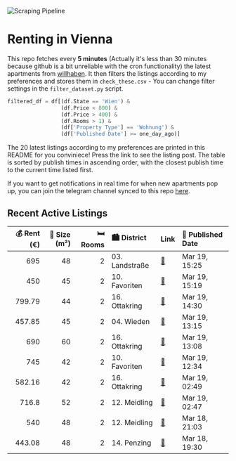 ![Scraping Pipeline](https://github.com/AthomsG/renting-in-vienna/actions/workflows/run_pipeline.yml/badge.svg)


# Renting in Vienna

This repo fetches every **5 minutes** (Actually it's less than 30 minutes because github is a bit unreliable with the cron functionality) the latest apartments from [willhaben](https://www.willhaben.at/).
It then filters the listings according to my preferences and stores them in `check_these.csv` - You can change filter settings in the `filter_dataset.py` script.

```python
filtered_df = df[(df.State == 'Wien') & 
                 (df.Price < 800) &
                 (df.Price > 400) &
                 (df.Rooms > 1) &
                 (df['Property Type'] == 'Wohnung') &
                 (df['Published Date'] >= one_day_ago)]
```

The 20 latest listings according to my preferences are printed in this README for you conviniece! Press the link to see the listing post.
The table is sorted by publish times in ascending order, with the closest publish time to the current time listed first.

If you want to get notifications in real time for when new apartments pop up, you can join the telegram channel synced to this repo [here](https://t.me/+1HPAYOf5BSsyNTlk).

## Recent Active Listings

|   💰 Rent (€) |   📏 Size (m²) |   🛏️ Rooms | 🏙️ District    | Link                                                                                                                                                                                                    | 📅 Published Date   |
|-------------:|--------------:|-----------:|:---------------|:--------------------------------------------------------------------------------------------------------------------------------------------------------------------------------------------------------|:-------------------|
|       695    |            48 |          2 | 03. Landstraße | [🔗](https://www.willhaben.at/iad/immobilien/d/mietwohnungen/wien/wien-1030-landstra%C3%9Fe/sch%C3%B6nes-city-apartment-mit-2-zimmern-mitten-im-dritten-zwischen-donaukanal-und-rochusmarkt-2135846013/) | Mar 19, 15:25      |
|       450    |            45 |          2 | 10. Favoriten  | [🔗](https://www.willhaben.at/iad/immobilien/d/mietwohnungen/wien/wien-1100-favoriten/gemeindewohnung-45m2-872785537/)                                                                                   | Mar 19, 15:19      |
|       799.79 |            44 |          2 | 16. Ottakring  | [🔗](https://www.willhaben.at/iad/immobilien/d/mietwohnungen/wien/wien-1160-ottakring/attraktive-und-sch%C3%B6ne-2-zimmer-wohnung-in-der-r%C3%B6mergasse%21-1607487720/)                                 | Mar 19, 14:30      |
|       457.85 |            45 |          2 | 04. Wieden     | [🔗](https://www.willhaben.at/iad/immobilien/d/mietwohnungen/wien/wien-1040-wieden/gemeindewohnung-in-bestlage-4.-bezirk-1415482231/)                                                                    | Mar 19, 13:15      |
|       690    |            60 |          2 | 16. Ottakring  | [🔗](https://www.willhaben.at/iad/immobilien/d/mietwohnungen/wien/wien-1160-ottakring/helle-2-zimmer-wohnung-in-ottakring-867207134/)                                                                    | Mar 19, 13:08      |
|       745    |            42 |          2 | 10. Favoriten  | [🔗](https://www.willhaben.at/iad/immobilien/d/mietwohnungen/wien/wien-1100-favoriten/%2Aprovisionsfrei%2A-sch%C3%B6negeflegte-2-zimmer-wohnung---ideal-f%C3%BCr-p%C3%A4rchen-oder-singles-871791214/)   | Mar 19, 12:34      |
|       582.16 |            42 |          2 | 16. Ottakring  | [🔗](https://www.willhaben.at/iad/immobilien/d/mietwohnungen/wien/wien-1160-ottakring/top-sanierte-2-zimmer-wohnung-im-dg%21-1174285084/)                                                                | Mar 19, 02:49      |
|       716.8  |            52 |          2 | 12. Meidling   | [🔗](https://www.willhaben.at/iad/immobilien/d/mietwohnungen/wien/wien-1120-meidling/ger%C3%A4umige-2-zimmer-wohnung-im-eg-1214111912/)                                                                  | Mar 19, 02:47      |
|       540    |            48 |          2 | 12. Meidling   | [🔗](https://www.willhaben.at/iad/immobilien/d/mietwohnungen/wien/wien-1120-meidling/gemeindewohnung/-direktvergabe-vms-28.02.25-1212839346/)                                                            | Mar 18, 21:03      |
|       443.08 |            48 |          2 | 14. Penzing    | [🔗](https://www.willhaben.at/iad/immobilien/d/mietwohnungen/wien/wien-1140-penzing/direktvergabe-wiener-wohnen-1586852940/)                                                                             | Mar 18, 19:30      |
